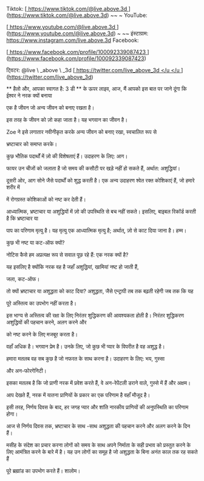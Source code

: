 Tiktok:
[<u> https://www.tiktok.com/@live.above.3d </u>] (https://www.tiktok.com/@live.above.3d) ~~ ~ YouTube:

[<u> https://www.youtube.com/@live.above.3d </u>] (https://www.youtube.com/@live.above.3d) ~ ~~ इंस्टाग्राम: <https://www.instagram.com/live.above.3d>
Facebook:

[<u> https://www.facebook.com/profile/100092339087423 </u> ] (https://www.facebook.com/profile/100092339087423)

ट्विटर: @live \ _above \ _3d
[<u> https://twitter.com/live_above_3d </u </u </u >] (https://twitter.com/live_above_3d)

** हैलो और, आपका स्वागत है: 3 डी **
के ऊपर लाइव, आज, मैं आपको इस बात पर जाने दूंगा कि ईश्वर ने नरक क्यों बनाया

एक है जीवन जो अन्य जीवन को बनाए रखता है।

इस तरह के जीवन को ज़ो कहा जाता है। यह भगवान का जीवन है।

Zoe ने इसे लगातार नवीनीकृत करके अन्य जीवन को बनाए रखा, स्वचालित रूप से

भ्रष्टाचार को समाप्त करके।

कुछ भौतिक पदार्थों में ज़ो की विशेषताएं हैं। उदाहरण के लिए:
आग।

फायर उन चीजों को जलाता है जो समय की कसौटी पर खड़े नहीं हो सकते हैं, अर्थात:
अशुद्धियां।

दूसरी ओर, आग सोने जैसे पदार्थों को शुद्ध करती है।
एक अन्य उदाहरण श्वेत रक्त कोशिकाएं हैं, जो हमारे शरीर में

में रोगग्रस्त कोशिकाओं को नष्ट कर देती हैं।

आध्यात्मिक, भ्रष्टाचार या अशुद्धियों में ज़ो की उपस्थिति
से बच नहीं सकते। इसलिए, बाइबल रिकॉर्ड करती है कि भ्रष्टाचार या

पाप का परिणाम मृत्यु है।
यह मृत्यु एक आध्यात्मिक मृत्यु है; अर्थात्, ज़ो से काट दिया जाना है।
हम्म।

कुछ भी नष्ट या कट-ऑफ क्यों?

नोटिस कैसे हम अप्रत्यक्ष रूप से सवाल पूछ रहे हैं: एक नरक क्यों है?

यह इसलिए है क्योंकि नरक वह है जहाँ अशुद्धियां, खामियां नष्ट हो जाती हैं,

जला, कट-ऑफ।

तो क्यों भ्रष्टाचार या अशुद्धता को काट दिया?
अशुद्धता, जैसे एन्ट्रापी तब तक बढ़ती रहेगी जब तक कि यह

पूरे अस्तित्व का उपभोग नहीं करता है।

इस भाग्य से अस्तित्व की रक्षा के लिए निरंतर शुद्धिकरण की आवश्यकता होती है।
निरंतर शुद्धिकरण अशुद्धियों की पहचान करने, अलग करने और

को नष्ट करने के लिए मजबूर करता है।

वहाँ अधिक है।
भगवान प्रेम है। उनके लिए, जो कुछ भी प्यार के विपरीत है वह अशुद्ध है।

हमारा मतलब वह सब कुछ है जो नफरत के साथ करना है। उदाहरण के लिए: भय, गुस्सा

और अन-फोरगेनिटी।

इसका मतलब है कि जो प्राणी नरक में प्रवेश करते हैं, वे अन-रेपेंटली डराने वाले, गुस्से में हैं
और अक्षम।

आप देखते हैं, नरक में यातना प्राणियों के प्रकार का एक परिणाम है
वहाँ मौजूद है।

इसी तरह, निर्णय दिवस के बाद, हर जगह प्यार और शांति
नारकीय प्राणियों की अनुपस्थिति का परिणाम होगा।

आज से निर्णय दिवस तक,
भ्रष्टाचार के साथ -साथ अशुद्धता की पहचान करने और अलग करने के दिन हैं।

मसीह के संदेश का प्रचार करना लोगों को समय के साथ अपने निर्माता के सही प्रभाव को प्रस्तुत करने के लिए आमंत्रित करने के बारे में है।
यह उन लोगों का समूह है जो अशुद्धता के बिना अनंत काल तक रह सकते हैं

पूरे ब्रह्मांड का उपभोग करते हैं।
शालोम।

